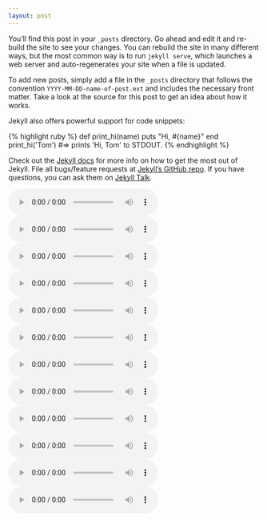 ```yaml
---
layout: post
---
```

You’ll find this post in your `_posts` directory. Go ahead and edit it and re-build the site to see your changes. You can rebuild the site in many different ways, but the most common way is to run `jekyll serve`, which launches a web server and auto-regenerates your site when a file is updated.

To add new posts, simply add a file in the `_posts` directory that follows the convention `YYYY-MM-DD-name-of-post.ext` and includes the necessary front matter. Take a look at the source for this post to get an idea about how it works.

Jekyll also offers powerful support for code snippets:

{% highlight ruby %}
def print_hi(name)
  puts "Hi, #{name}"
end
print_hi('Tom')
#=> prints 'Hi, Tom' to STDOUT.
{% endhighlight %}

Check out the [Jekyll docs][jekyll-docs] for more info on how to get the most out of Jekyll. File all bugs/feature requests at [Jekyll’s GitHub repo][jekyll-gh]. If you have questions, you can ask them on [Jekyll Talk][jekyll-talk].

<audio src="assets/Champions Cal.mp3" controls></audio>
<audio src="assets/ViolinBAMBOO.mp3" controls></audio>
<audio src="assets/asdsasd.mp3" controls></audio>
<audio src="assets/cat sings something about hating life or something.mp3
" controls></audio>
<audio src="assets/flymeMoon.mp3" controls></audio>
<audio src="assets/empty crown.mp3" controls></audio>
<audio src="assets/chingchongpianoman.mp3" controls></audio>
<audio src="assets/ghost.mp3" controls></audio>
<audio src="assets/islikethething.mp3" controls></audio>
<audio src="assets/qweas.mp3" controls></audio>
<audio src="assets/tsfh.mp3" controls></audio>
<audio src="assets/uso.mp3" controls></audio>


[jekyll-docs]: http://jekyllrb.com/docs/home
[jekyll-gh]:   https://github.com/jekyll/jekyll
[jekyll-talk]: https://talk.jekyllrb.com/
